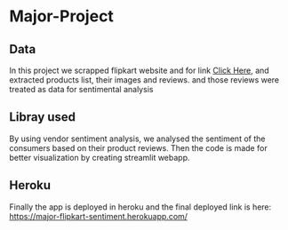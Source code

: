 # Major-Project

## Data
In this project we scrapped flipkart website and for link [Click Here](https://www.flipkart.com/), and extracted products list, their images and reviews.
and those reviews were treated as data for sentimental analysis

## Libray used
By using vendor sentiment analysis, we analysed the sentiment of the consumers based on their product reviews.
Then the code is made for better visualization by creating streamlit webapp.

## Heroku 
Finally the app is deployed in heroku and the final deployed link is here:
https://major-flipkart-sentiment.herokuapp.com/
